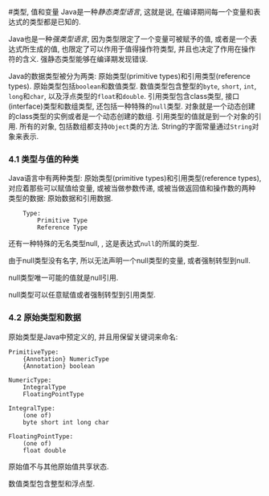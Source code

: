 #类型, 值和变量
Java是一种*静态类型语言*, 这就是说, 在编译期间每一个变量和表达式的类型都是已知的.

Java也是一种*强类型语言*, 因为类型限定了一个变量可被赋予的值, 或者是一个表达式所生成的值, 也限定了可以作用于值得操作符类型, 并且也决定了作用在操作符的含义. 强静态类型能够在编译期发现错误.

Java的数据类型被分为两类: 原始类型(primitive types)和引用类型(reference types). 原始类型包括`boolean`和数值类型. 数值类型包含整型的`byte`, `short`, `int`, `long`和`char`, 以及浮点类型的`float`和`double`. 引用类型包含class类型, 接口(interface)类型和数组类型, 还包括一种特殊的`null`类型. 对象就是一个动态创建的class类型的实例或者是一个动态创建的数组. 引用类型的值就是到一个对象的引用. 所有的对象, 包括数组都支持`Object`类的方法. String的字面常量通过`String`对象来表示.

<h3 id="m4.1">4.1 类型与值的种类</h3>

Java语言中有两种类型: 原始类型(primitive types)和引用类型(reference types), 对应着那些可以赋值给变量, 或被当做参数传递, 或被当做返回值和操作数的两种类型的数据: 原始数据和引用数据.

		Type:
			Primitive Type
			Reference Type
			
还有一种特殊的无名类型null, , 这是表达式`null`的所属的类型.

由于null类型没有名字, 所以无法声明一个null类型的变量, 或者强制转型到null.

null类型唯一可能的值就是null引用.

null类型可以任意赋值或者强制转型到引用类型.

<h3 id="m4.2">4.2 原始类型和数据</h3>

原始类型是Java中预定义的, 并且用保留关键词来命名:

	PrimitiveType:
		{Annotation} NumericType
		{Annotation} boolean
		
	NumericType:
		IntegralType
		FloatingPointType
		
	IntegralType:
		(one of)
		byte short int long char
		
	FloatingPointType:
		(one of)
		float double

原始值不与其他原始值共享状态.

数值类型包含整型和浮点型.

